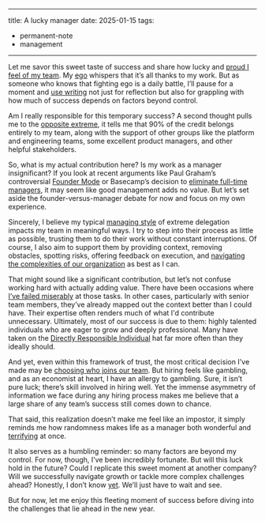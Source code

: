 
---
title: A lucky manager
date: 2025-01-15
tags:
  - permanent-note
  - management
---
Let me savor this sweet taste of success and share how lucky and [proud I feel of my team](notes/Pride%20of%20my%20team.md). My [ego](literature-notes/Books/Ego%20Is%20the%20Enemy.md) whispers that it’s all thanks to my work. But as someone who knows that fighting ego is a daily battle, I’ll pause for a moment and [use writing](mocs/digital-garden.md) not just for reflection but also for grappling with how much of success depends on factors beyond control.

Am I really responsible for this temporary success? A second thought pulls me to the [opposite extreme](notes/Taming%20Impostor%20Syndrome.md), it tells me that 90% of the credit belongs entirely to my team, along with the support of other groups like the platform and engineering teams, some excellent product managers, and other helpful stakeholders.

So, what is my actual contribution here? Is my work as a manager insignificant? If you look at recent arguments like Paul Graham’s controversial [Founder Mode](literature-notes/Articles/Founder%20Mode.md) or Basecamp’s decision to [eliminate full-time managers](https://world.hey.com/dhh/we-once-more-have-no-full-time-managers-at-37signals-f8611085), it may seem like good management adds no value. But let’s set aside the founder-versus-manager debate for now and focus on my own experience.

Sincerely, I believe my typical [managing style](notes/Different%20managerial%20styles.md) of extreme delegation impacts my team in meaningful ways. I try to step into their process as little as possible, trusting them to do their work without constant interruptions. Of course, I also aim to support them by providing context, removing obstacles, spotting risks, offering feedback on execution, and [navigating the complexities of our organization](notes/Internal%20Networking.md) as best as I can.

That might sound like a significant contribution, but let’s not confuse working hard with actually adding value. There have been occasions where [ I’ve failed miserably](notes/My%20failure%20resume.md) at those tasks. In other cases, particularly with senior team members, they’ve already mapped out the context better than I could have. Their expertise often renders much of what I'd contribute unnecessary. Ultimately, most of our success is due to them: highly talented individuals who are eager to grow and deeply professional. Many have taken on the [Directly Responsible Individual](notes/DRI.md) hat far more often than they ideally should.

And yet, even within this framework of trust, the most critical decision I've made may be [choosing who joins our team](notes/How%20to%20Hire%20Data%20Scientists%20Without%20Losing%20Your%20Mind.md). But hiring feels like gambling, and as an economist at heart, I have an allergy to gambling. Sure, it isn’t pure luck; there’s skill involved in hiring well. Yet the immense asymmetry of information we face during any hiring process makes me believe that a large share of any team’s success still comes down to chance.

That said, this realization doesn’t make me feel like an impostor, it simply reminds me how randomness makes life as a manager both wonderful and [terrifying](notes/Embracing%20Incompetence.md) at once.

It also serves as a humbling reminder: so many factors are beyond my control. For now, though, I’ve been incredibly fortunate. But will this luck hold in the future? Could I replicate this sweet moment at another company? Will we successfully navigate growth or tackle more complex challenges ahead? Honestly, I don’t know [yet](notes/The%20Power%20of%20Yet.md). We’ll just have to wait and see.

But for now, let me enjoy this fleeting moment of success before diving into the challenges that lie ahead in the new year.
